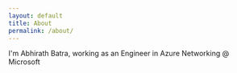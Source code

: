```yaml
---
layout: default
title: About
permalink: /about/
---
```


I'm Abhirath Batra, working as an Engineer in Azure Networking @ Microsoft